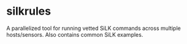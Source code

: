 # silkrules
A parallelized tool for running vetted SiLK commands across multiple hosts/sensors. Also contains common SiLK examples.
